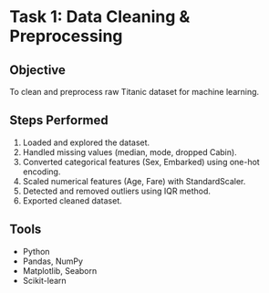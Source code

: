 
# Task 1: Data Cleaning & Preprocessing

## Objective
To clean and preprocess raw Titanic dataset for machine learning.

## Steps Performed
1. Loaded and explored the dataset.
2. Handled missing values (median, mode, dropped Cabin).
3. Converted categorical features (Sex, Embarked) using one-hot encoding.
4. Scaled numerical features (Age, Fare) with StandardScaler.
5. Detected and removed outliers using IQR method.
6. Exported cleaned dataset.

## Tools
- Python
- Pandas, NumPy
- Matplotlib, Seaborn
- Scikit-learn
